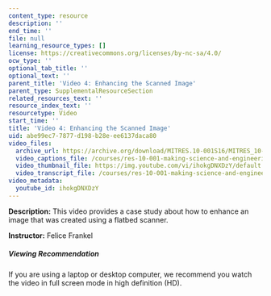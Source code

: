 ```yaml
---
content_type: resource
description: ''
end_time: ''
file: null
learning_resource_types: []
license: https://creativecommons.org/licenses/by-nc-sa/4.0/
ocw_type: ''
optional_tab_title: ''
optional_text: ''
parent_title: 'Video 4: Enhancing the Scanned Image'
parent_type: SupplementalResourceSection
related_resources_text: ''
resource_index_text: ''
resourcetype: Video
start_time: ''
title: 'Video 4: Enhancing the Scanned Image'
uid: abe99ec7-7877-d198-b28e-ee6137daca80
video_files:
  archive_url: https://archive.org/download/MITRES.10-001S16/MITRES_10-001S16_Track05_300k.mp4
  video_captions_file: /courses/res-10-001-making-science-and-engineering-pictures-a-practical-guide-to-presenting-your-work-spring-2016/1b4b5cdace0f57b2a2b0cf15a2fb8982_ihokgDNXDzY.vtt
  video_thumbnail_file: https://img.youtube.com/vi/ihokgDNXDzY/default.jpg
  video_transcript_file: /courses/res-10-001-making-science-and-engineering-pictures-a-practical-guide-to-presenting-your-work-spring-2016/cc70097e00e8121bfa8d1756818f3290_ihokgDNXDzY.pdf
video_metadata:
  youtube_id: ihokgDNXDzY
---
```


**Description:** This video provides a case study about how to enhance an image that was created using a flatbed scanner.

**Instructor:** Felice Frankel

##### Viewing Recommendation

If you are using a laptop or desktop computer, we recommend you watch the video in full screen mode in high definition (HD).


